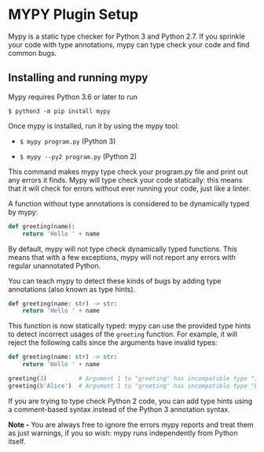 # MYPY Plugin Setup

Mypy is a static type checker for Python 3 and Python 2.7. If you sprinkle your code with type annotations, mypy can type check your code and find common bugs.

## Installing and running mypy

Mypy requires Python 3.6 or later to run

```$ python3 -m pip install mypy```


Once mypy is installed, run it by using the mypy tool: 

* ```$ mypy program.py``` (Python 3)

* ```$ mypy --py2 program.py``` (Python 2)


This command makes mypy type check your program.py file and print out any errors it finds. Mypy will type check your code statically: this means that it will check for errors without ever running your code, just like a linter.

A function without type annotations is considered to be dynamically typed by mypy:

```python
def greeting(name):
    return 'Hello ' + name
```

By default, mypy will not type check dynamically typed functions. This means that with a few exceptions, mypy will not report any errors with regular unannotated Python.

You can teach mypy to detect these kinds of bugs by adding type annotations (also known as type hints).

```python
def greeting(name: str) -> str:
    return 'Hello ' + name
```

This function is now statically typed: mypy can use the provided type hints to detect incorrect usages of the `greeting` function. For example, it will reject the following calls since the arguments have invalid types:

```python
def greeting(name: str) -> str:
    return 'Hello ' + name

greeting(3)         # Argument 1 to "greeting" has incompatible type "int"; expected "str"
greeting(b'Alice')  # Argument 1 to "greeting" has incompatible type "bytes"; expected "str"
```

If you are trying to type check Python 2 code, you can add type hints using a comment-based syntax instead of the Python 3 annotation syntax.

**Note -**
You are always free to ignore the errors mypy reports and treat them as just warnings, if you so wish: mypy runs independently from Python itself.
